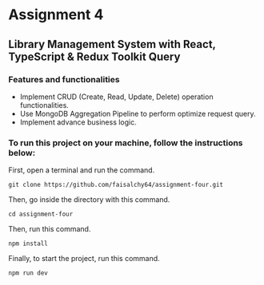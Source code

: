 # Assignment 4

## Library Management System with React, TypeScript & Redux Toolkit Query

### Features and functionalities

- Implement CRUD (Create, Read, Update, Delete) operation functionalities.
- Use MongoDB Aggregation Pipeline to perform optimize request query.
- Implement advance business logic.

### To run this project on your machine, follow the instructions below:

First, open a terminal and run the command.

```
git clone https://github.com/faisalchy64/assignment-four.git
```

Then, go inside the directory with this command.

```
cd assignment-four
```

Then, run this command.

```
npm install
```

Finally, to start the project, run this command.

```
npm run dev
```
